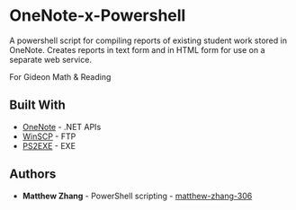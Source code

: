# OneNote-x-Powershell

A powershell script for compiling reports of existing student work stored in OneNote. Creates reports in text form and in HTML form for use on a separate web service.

For Gideon Math & Reading

## Built With

* [OneNote](https://docs.microsoft.com/en-us/office/client-developer/onenote/application-interface-onenote) - .NET APIs
* [WinSCP](https://winscp.net/eng/index.php) - FTP
* [PS2EXE](https://gallery.technet.microsoft.com/scriptcenter/PS2EXE-Convert-PowerShell-ab973757) - EXE

## Authors

* **Matthew Zhang** - PowerShell scripting - [matthew-zhang-306](https://github.com/matthew-zhang-306)